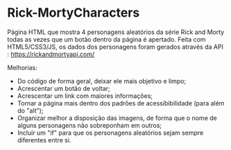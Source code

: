 # Rick-MortyCharacters
Página HTML que mostra 4 personagens aleatórios da série Rick and Morty todas as vezes que um botão dentro da página é apertado. Feita com HTML5/CSS3/JS, os dados dos personagens foram gerados através da API : https://rickandmortyapi.com/

Melhorias:

- Do código de forma geral, deixar ele mais objetivo e limpo;
- Acrescentar um botão de voltar;
- Acrescentar um link com maiores informações;
- Tornar a página mais dentro dos padrões de acessibibilidade (para além do "alt");
- Organizar melhor a disposição das imagens, de forma que o nome de alguns personagens não sobreponham em outros;
- Incluir um "if" para que os personagens aleatórios sejam sempre diferentes entre si.
